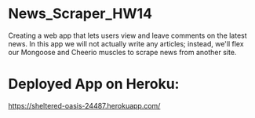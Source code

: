 # News_Scraper_HW14
Creating a web app that lets users view and leave comments on the latest news. In this app we will not actually write any articles; instead, we'll flex our Mongoose and Cheerio muscles to scrape news from another site.

# Deployed App on Heroku:

https://sheltered-oasis-24487.herokuapp.com/
